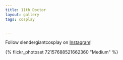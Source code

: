 ```yaml
---
title: 11th Doctor
layout: gallery
tags: cosplay


---
```


Follow slendergiantcosplay on [Instagram](https://www.instagram.com/slendergiantcosplay)!

{% flickr_photoset 72157688521662360 "Medium" %}